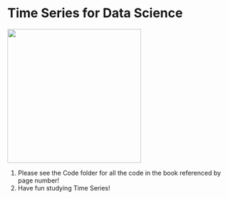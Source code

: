 # Time Series for Data Science
<img src="https://github.com/BivinSadler/Time-Series-for-Data-Science/blob/main/TS%20for%20DS.jpeg" height="300" class="center" >

1. Please see the Code folder for all the code in the book referenced by page number!   
2. Have fun studying Time Series!  

